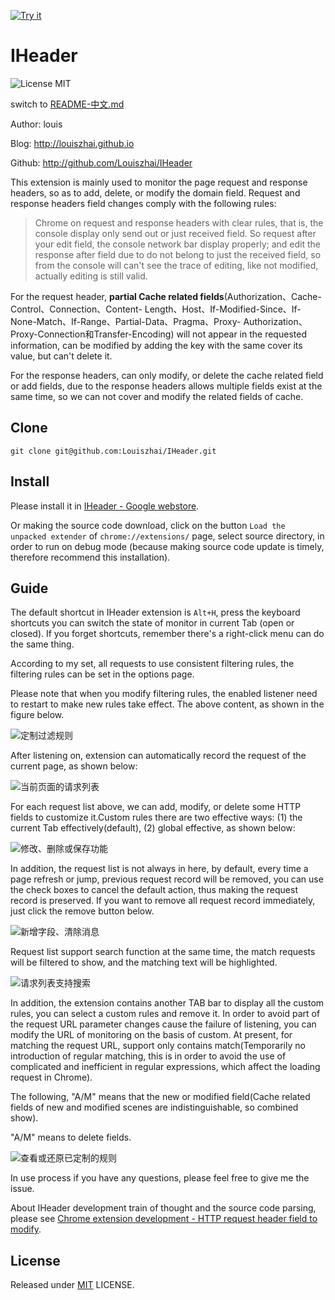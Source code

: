 <a target="_blank" href="https://chrome.google.com/webstore/detail/iheader/polajedphjkpjbfljoabmcejpcckeked?utm_source=chrome-ntp-icon">![Try it](https://raw.github.com/GoogleChrome/chrome-app-samples/master/tryitnowbutton.png "Click here to install this sample from the Chrome Web Store")</a>

# IHeader

![License MIT](https://img.shields.io/npm/l/express.svg)

switch to [README-中文.md](https://github.com/Louiszhai/IHeader/blob/master/README_zh_CN.md)

Author: louis

Blog: http://louiszhai.github.io

Github: http://github.com/Louiszhai/IHeader

This extension is mainly used to monitor the page request and response headers, so as to add, delete, or modify the domain field. Request and response headers field changes comply with the following rules:

> Chrome on request and response headers with clear rules, that is, the console display only send out or just received field. So request after your edit field, the console network bar display properly; and edit the response after field due to do not belong to just the received field, so from the console will can't see the trace of editing, like not modified, actually editing is still valid.

For the request header, **partial Cache related fields**(Authorization、Cache-Control、Connection、Content-
Length、Host、If-Modified-Since、If-None-Match、If-Range、Partial-Data、Pragma、Proxy-
Authorization、Proxy-Connection和Transfer-Encoding) will not appear in the requested information, can be modified by adding the key with the same cover its value, but can't delete it.

For the response headers, can only modify, or delete the cache related field or add fields, due to the response headers allows multiple fields exist at the same time,  so we can not cover and modify the related fields of cache.

## Clone

```
git clone git@github.com:Louiszhai/IHeader.git
```

## Install

Please install it in [IHeader - Google webstore](https://chrome.google.com/webstore/detail/iheader/polajedphjkpjbfljoabmcejpcckeked?utm_source=chrome-ntp-icon).

Or making the source code download, click on the button `Load the unpacked extender` of  `chrome://extensions/` page, select source directory, in order to run on debug mode (because making source code update is timely, therefore recommend this installation).

## Guide

The default shortcut in IHeader extension is  `Alt+H`, press the keyboard shortcuts you can switch the state of monitor in current Tab (open or closed). If you forget shortcuts, remember there's a right-click menu can do the same thing.

According to my set, all requests to use consistent filtering rules, the filtering rules can be set in the options page.

Please note that when you modify filtering rules, the enabled listener need to restart to make new rules take effect. The above content, as shown in the figure below.

![定制过滤规则](./guide-images/IHeader-screen06.png)

After listening on, extension can automatically record the request of the current page, as shown below:

![当前页面的请求列表](./guide-images/IHeader-screen.png)

For each request list above, we can add, modify, or delete some HTTP fields to customize it.Custom rules there are two effective ways: (1) the current Tab effectively(default), (2) global effective, as shown below:

![修改、删除或保存功能](./guide-images/IHeader-screen02.png)

In addition, the request list is not always in here, by default, every time a page refresh or jump, previous  request record will be removed, you can use the check boxes to cancel the default action, thus making the request record is preserved. If you want to remove all request record immediately,  just click the remove button below.

![新增字段、清除消息](./guide-images/IHeader-screen03.png)

Request list support search function at the same time, the match requests will be filtered to show, and the matching text will be highlighted.

![请求列表支持搜索](./guide-images/IHeader-screen04.png)

In addition, the extension contains another TAB bar to display all the custom rules, you can select a custom rules and remove it. In order to avoid part of the request URL parameter changes cause the failure of listening, you can modify the URL of monitoring on the basis of custom. At present, for matching the request URL, support only contains match(Temporarily no introduction of regular matching, this is in order to avoid the use of complicated and inefficient in regular expressions, which affect the loading request in Chrome).

The following, "A/M" means that the new or modified field(Cache related fields of new and modified scenes are indistinguishable, so combined show).

"A/M" means to delete fields.

![查看或还原已定制的规则](./guide-images/IHeader-screen05.png)

In use process if you have any questions, please feel free to give me the issue.

About IHeader development train of thought and the source code parsing, please see [Chrome extension development - HTTP request header field to modify](http://louiszhai.github.io/2017/08/28/iheader/).

## License

Released under [MIT](http://rem.mit-license.org/)  LICENSE.